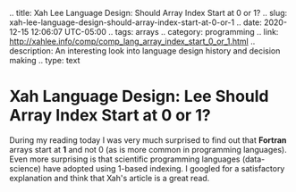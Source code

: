 .. title: Xah Lee Language Design: Should Array Index Start at 0 or 1?
.. slug: xah-lee-language-design-should-array-index-start-at-0-or-1
.. date: 2020-12-15 12:06:07 UTC-05:00
.. tags: arrays
.. category: programming
.. link: http://xahlee.info/comp/comp_lang_array_index_start_0_or_1.html
.. description: An interesting look into language design history and decision making
.. type: text

# Xah Language Design: Lee Should Array Index Start at 0 or 1?

During my reading today I was very much surprised to find out that **Fortran** arrays start at **1** and not 0 (as is more common in programming languages). Even more surprising is that scientific programming languages (data-science) have adopted using 1-based indexing. I googled for a satisfactory explanation and think that Xah's article is a great read. 
